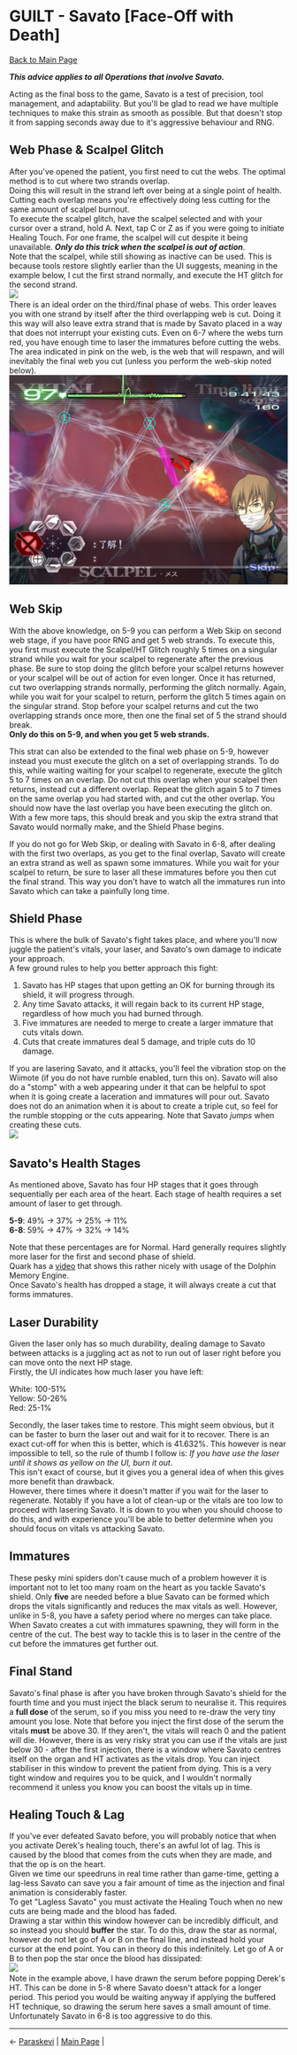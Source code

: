 
# GUILT - Savato [Face-Off with Death]

[Back to Main Page](../../index/eng/index.md)

***This advice applies to all Operations that involve Savato.*** <br>

Acting as the final boss to the game, Savato is a test of precision, tool management, and adaptability. But you'll be glad to read we have multiple techniques to make this strain as smooth as possible. But that doesn't stop it from sapping seconds away due to it's aggressive behaviour and RNG. <br>

## Web Phase & Scalpel Glitch

After you've opened the patient, you first need to cut the webs. The optimal method is to cut where two strands overlap. <br>
Doing this will result in the strand left over being at a single point of health. <br>
Cutting each overlap means you're effectively doing less cutting for the same amount of scalpel burnout. <br>
To execute the scalpel glitch, have the scalpel selected and with your cursor over a strand, hold A. Next, tap C or Z as if you were going to initiate Healing Touch. For one frame, the scalpel will cut despite it being unavailable. ***Only do this trick when the scalpel is out of action***. <br>
Note that the scalpel, while still showing as inactive can be used. This is because tools restore slightly earlier than the UI suggests, meaning in the example below, I cut the first strand normally, and execute the HT glitch for the second strand. <br>
![](../img/savato_scalpelGlitch.gif) <br>
There is an ideal order on the third/final phase of webs. This order leaves you with one strand by itself after the third overlapping web is cut. Doing it this way will also leave extra strand that is made by Savato placed in a way that does not interrupt your existing cuts. Even on 6-7 where the webs turn red, you have enough time to laser the immatures before cutting the webs. <br>
The area indicated in pink on the web, is the web that will respawn, and will inevitably the final web you cut (unless you perform the web-skip noted below). <br>
![](../img/savato_finalWebs.png) <br>

## Web Skip

With the above knowledge, on 5-9 you can perform a Web Skip on second web stage, if you have poor RNG and get 5 web strands. To execute this, you first must execute the Scalpel/HT Glitch roughly 5 times on a singular strand while you wait for your scalpel to regenerate after the previous phase. Be sure to stop doing the glitch before your scalpel returns however or your scalpel will be out of action for even longer. Once it has returned, cut two overlapping strands normally, performing the glitch normally. Again, while you wait for your scalpel to return, perform the glitch 5 times again on the singular strand. Stop before your scalpel returns and cut the two overlapping strands once more, then one the final set of 5 the strand should break. <br>
**Only do this on 5-9, and when you get 5 web strands.** <br>

This strat can also be extended to the final web phase on 5-9, however instead you must execute the glitch on a set of overlapping strands. To do this, while waiting waiting for your scalpel to regenerate, execute the glitch 5 to 7 times on an overlap. Do not cut this overlap when your scalpel then returns, instead cut a different overlap. Repeat the glitch again 5 to 7 times on the same overlap you had started with, and cut the other overlap. You should now have the last overlap you have been executing the glitch on. With a few more taps, this should break and you skip the extra strand that Savato would normally make, and the Shield Phase begins. <br>

If you do not go for Web Skip, or dealing with Savato in 6-8, after dealing with the first two overlaps, as you get to the final overlap, Savato will create an extra strand as well as spawn some immatures. While you wait for your scalpel to return, be sure to laser all these immatures before you then cut the final strand. This way you don't have to watch all the immatures run into Savato which can take a painfully long time. <br>

## Shield Phase

This is where the bulk of Savato's fight takes place, and where you'll now juggle the patient's vitals, your laser, and Savato's own damage to indicate your approach. <br>
A few ground rules to help you better approach this fight: <br>
1. Savato has HP stages that upon getting an OK for burning through its shield, it will progress through.
2. Any time Savato attacks, it will regain back to its current HP stage, regardless of how much you had burned through.
3. Five immatures are needed to merge to create a larger immature that cuts vitals down.
4. Cuts that create immatures deal 5 damage, and triple cuts do 10 damage.

If you are lasering Savato, and it attacks, you'll feel the vibration stop on the Wiimote (if you do not have rumble enabled, turn this on). Savato will also do a "stomp" with a web appearing under it that can be helpful to spot when it is going create a laceration and immatures will pour out. Savato does not do an animation when it is about to create a triple cut, so feel for the rumble stopping or the cuts appearing. Note that Savato *jumps* when creating these cuts. <br>
![](../img/savato_immatureAttack.gif) <br>

## Savato's Health Stages

As mentioned above, Savato has four HP stages that it goes through sequentially per each area of the heart. Each stage of health requires a set amount of laser to get through. <br>

**5-9**:	49% → 37% → 25% → 11% <br>
**6-8**:	59% → 47% → 32% → 14% <br>

Note that these percentages are for Normal. Hard generally requires slightly more laser for the first and second phase of shield. <br>
Quark has a [video](https://youtu.be/q4jRUa-p01A) that shows this rather nicely with usage of the Dolphin Memory Engine. <br>
Once Savato's health has dropped a stage, it will always create a cut that forms immatures. <br>

## Laser Durability

Given the laser only has so much durability, dealing damage to Savato between attacks is a juggling act as not to run out of laser right before you can move onto the next HP stage. <br>
Firstly, the UI indicates how much laser you have left: <br>

White:		100-51% <br>
Yellow: 	50-26% <br>
Red: 		25-1% <br>

Secondly, the laser takes time to restore. This might seem obvious, but it can be faster to burn the laser out and wait for it to recover. There is an exact cut-off for when this is better, which is 41.632%. This however is near impossible to tell, so the rule of thumb I follow is: *If you have use the laser until it shows as yellow on the UI, burn it out*. <br>
This isn't exact of course, but it gives you a general idea of when this gives more benefit than drawback. <br>
However, there times where it doesn't matter if you wait for the laser to regenerate. Notably if you have a lot of clean-up or the vitals are too low to proceed with lasering Savato. It is down to you when you should choose to do this, and with experience you'll be able to better determine when you should focus on vitals vs attacking Savato. <br>

## Immatures

These pesky mini spiders don't cause much of a problem however it is important not to let too many roam on the heart as you tackle Savato's shield. Only **five** are needed before a blue Savato can be formed which drops the vitals significantly and reduces the max vitals as well. However, unlike in 5-8, you have a safety period where no merges can take place.
When Savato creates a cut with immatures spawning, they will form in the centre of the cut. The best way to tackle this is to laser in the centre of the cut before the immatures get further out. <br>

## Final Stand

Savato's final phase is after you have broken through Savato's shield for the fourth time and you must inject the black serum to neuralise it. This requires a **full dose** of the serum, so if you miss you need to re-draw the very tiny amount you lose.
Note that before you inject the first dose of the serum the vitals **must** be above 30. If they aren't, the vitals will reach 0 and the patient will die. However, there is as very risky strat you can use if the vitals are just below 30 - after the first injection, there is a window where Savato centres itself on the organ and HT activates as the vitals drop. You can inject stabiliser in this window to prevent the patient from dying. This is a very tight window and requires you to be quick, and I wouldn't normally recommend it unless you know you can boost the vitals up in time.

## Healing Touch & Lag

If you've ever defeated Savato before, you will probably notice that when you activate Derek's healing touch, there's an awful lot of lag. This is caused by the blood that comes from the cuts when they are made, and that the op is on the heart. <br>
Given we time our speedruns in real time rather than game-time, getting a lag-less Savato can save you a fair amount of time as the injection and final animation is considerably faster. <br>
To get "Lagless Savato" you must activate the Healing Touch when no new cuts are being made and the blood has faded. <br>
Drawing a star within this window however can be incredibly difficult, and so instead you should **buffer** the star. To do this, draw the star as normal, however do not let go of A or B on the final line, and instead hold your cursor at the end point. You can in theory do this indefinitely. Let go of A or B to then pop the star once the blood has dissipated: <br>
![](../img/savato_bufferHT.gif) <br>
Note in the example above, I have drawn the serum before popping Derek's HT. This can be done in 5-8 where Savato doesn't attack for a longer period. This period you would be waiting anyway if applying the buffered HT technique, so drawing the serum here saves a small amount of time. Unfortunately Savato in 6-8 is too aggressive to do this. <br>

---

← [Paraskevi](paraskevi.md) | [Main Page](../../index/eng/index.md) |